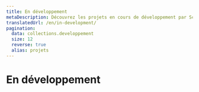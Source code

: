 ```yaml
---
title: En développement
metaDescription: Découvrez les projets en cours de développement par Scenario42 (ex-247Max)
translatedUrl: /en/in-development/
pagination:
  data: collections.developpement
  size: 12
  reverse: true
  alias: projets
---
```


# En développement